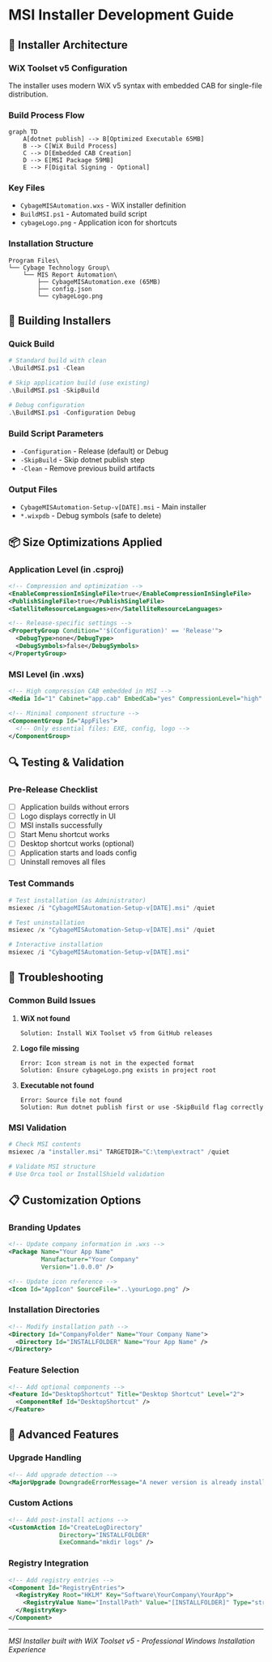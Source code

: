 # MSI Installer Development Guide

## 🔧 Installer Architecture

### **WiX Toolset v5 Configuration**
The installer uses modern WiX v5 syntax with embedded CAB for single-file distribution.

### **Build Process Flow**
```mermaid
graph TD
    A[dotnet publish] --> B[Optimized Executable 65MB]
    B --> C[WiX Build Process]
    C --> D[Embedded CAB Creation]
    D --> E[MSI Package 59MB]
    E --> F[Digital Signing - Optional]
```

### **Key Files**
- `CybageMISAutomation.wxs` - WiX installer definition
- `BuildMSI.ps1` - Automated build script
- `cybageLogo.png` - Application icon for shortcuts

### **Installation Structure**
```
Program Files\
└── Cybage Technology Group\
    └── MIS Report Automation\
        ├── CybageMISAutomation.exe (65MB)
        ├── config.json
        └── cybageLogo.png
```

## 🚀 Building Installers

### **Quick Build**
```powershell
# Standard build with clean
.\BuildMSI.ps1 -Clean

# Skip application build (use existing)
.\BuildMSI.ps1 -SkipBuild

# Debug configuration
.\BuildMSI.ps1 -Configuration Debug
```

### **Build Script Parameters**
- `-Configuration` - Release (default) or Debug
- `-SkipBuild` - Skip dotnet publish step
- `-Clean` - Remove previous build artifacts

### **Output Files**
- `CybageMISAutomation-Setup-v[DATE].msi` - Main installer
- `*.wixpdb` - Debug symbols (safe to delete)

## 📦 Size Optimizations Applied

### **Application Level** (in .csproj)
```xml
<!-- Compression and optimization -->
<EnableCompressionInSingleFile>true</EnableCompressionInSingleFile>
<PublishSingleFile>true</PublishSingleFile>
<SatelliteResourceLanguages>en</SatelliteResourceLanguages>

<!-- Release-specific settings -->
<PropertyGroup Condition="'$(Configuration)' == 'Release'">
  <DebugType>none</DebugType>
  <DebugSymbols>false</DebugSymbols>
</PropertyGroup>
```

### **MSI Level** (in .wxs)
```xml
<!-- High compression CAB embedded in MSI -->
<Media Id="1" Cabinet="app.cab" EmbedCab="yes" CompressionLevel="high" />

<!-- Minimal component structure -->
<ComponentGroup Id="AppFiles">
  <!-- Only essential files: EXE, config, logo -->
</ComponentGroup>
```

## 🔍 Testing & Validation

### **Pre-Release Checklist**
- [ ] Application builds without errors
- [ ] Logo displays correctly in UI
- [ ] MSI installs successfully
- [ ] Start Menu shortcut works
- [ ] Desktop shortcut works (optional)
- [ ] Application starts and loads config
- [ ] Uninstall removes all files

### **Test Commands**
```powershell
# Test installation (as Administrator)
msiexec /i "CybageMISAutomation-Setup-v[DATE].msi" /quiet

# Test uninstallation
msiexec /x "CybageMISAutomation-Setup-v[DATE].msi" /quiet

# Interactive installation
msiexec /i "CybageMISAutomation-Setup-v[DATE].msi"
```

## 🔧 Troubleshooting

### **Common Build Issues**

1. **WiX not found**
   ```
   Solution: Install WiX Toolset v5 from GitHub releases
   ```

2. **Logo file missing**
   ```
   Error: Icon stream is not in the expected format
   Solution: Ensure cybageLogo.png exists in project root
   ```

3. **Executable not found**
   ```
   Error: Source file not found
   Solution: Run dotnet publish first or use -SkipBuild flag correctly
   ```

### **MSI Validation**
```powershell
# Check MSI contents
msiexec /a "installer.msi" TARGETDIR="C:\temp\extract" /quiet

# Validate MSI structure
# Use Orca tool or InstallShield validation
```

## 📋 Customization Options

### **Branding Updates**
```xml
<!-- Update company information in .wxs -->
<Package Name="Your App Name" 
         Manufacturer="Your Company" 
         Version="1.0.0.0" />

<!-- Update icon reference -->
<Icon Id="AppIcon" SourceFile="..\yourLogo.png" />
```

### **Installation Directories**
```xml
<!-- Modify installation path -->
<Directory Id="CompanyFolder" Name="Your Company Name">
  <Directory Id="INSTALLFOLDER" Name="Your App Name" />
</Directory>
```

### **Feature Selection**
```xml
<!-- Add optional components -->
<Feature Id="DesktopShortcut" Title="Desktop Shortcut" Level="2">
  <ComponentRef Id="DesktopShortcut" />
</Feature>
```

## 🚀 Advanced Features

### **Upgrade Handling**
```xml
<!-- Add upgrade detection -->
<MajorUpgrade DowngradeErrorMessage="A newer version is already installed." />
```

### **Custom Actions**
```xml
<!-- Add post-install actions -->
<CustomAction Id="CreateLogDirectory" 
              Directory="INSTALLFOLDER" 
              ExeCommand="mkdir logs" />
```

### **Registry Integration**
```xml
<!-- Add registry entries -->
<Component Id="RegistryEntries">
  <RegistryKey Root="HKLM" Key="Software\YourCompany\YourApp">
    <RegistryValue Name="InstallPath" Value="[INSTALLFOLDER]" Type="string" />
  </RegistryKey>
</Component>
```

---

*MSI Installer built with WiX Toolset v5 - Professional Windows Installation Experience*